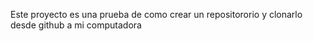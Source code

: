 Este proyecto es una prueba de como crear un repositororio y clonarlo desde github a mi computadora
